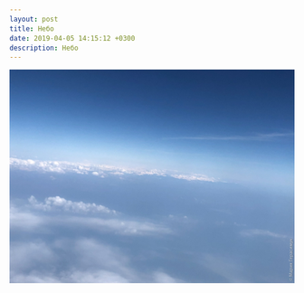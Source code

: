 ```yaml
---
layout: post
title: Небо
date: 2019-04-05 14:15:12 +0300
description: Небо
---
```


<img src="/assets/images/2019/04/2019-04-05_14-15-12_IMG_0043_web.jpg" class="img-fluid mx-auto d-block" alt="Небо" />
